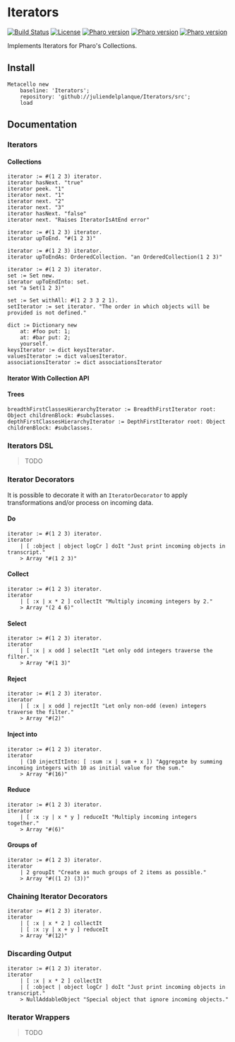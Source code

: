 # Iterators
[![Build Status](https://travis-ci.org/juliendelplanque/Iterators.svg?branch=master)](https://travis-ci.org/juliendelplanque/Iterators)
[![License](https://img.shields.io/badge/license-MIT-blue.svg)](LICENSE)
[![Pharo version](https://img.shields.io/badge/Pharo-6.1-%23aac9ff.svg)](https://pharo.org/download)
[![Pharo version](https://img.shields.io/badge/Pharo-7.0-%23aac9ff.svg)](https://pharo.org/download)
[![Pharo version](https://img.shields.io/badge/Pharo-8.0-%23aac9ff.svg)](https://pharo.org/download)

Implements Iterators for Pharo's Collections.

## Install
```Smalltalk
Metacello new
	baseline: 'Iterators';
	repository: 'github://juliendelplanque/Iterators/src';
	load
```


## Documentation

### Iterators

#### Collections
```Smalltalk
iterator := #(1 2 3) iterator.
iterator hasNext. "true"
iterator peek. "1"
iterator next. "1"
iterator next. "2"
iterator next. "3"
iterator hasNext. "false"
iterator next. "Raises IteratorIsAtEnd error"
```

```Smalltalk
iterator := #(1 2 3) iterator.
iterator upToEnd. "#(1 2 3)"
```

```Smalltalk
iterator := #(1 2 3) iterator.
iterator upToEndAs: OrderedCollection. "an OrderedCollection(1 2 3)"
```

```Smalltalk
iterator := #(1 2 3) iterator.
set := Set new.
iterator upToEndInto: set.
set "a Set(1 2 3)"
```

```Smalltalk
set := Set withAll: #(1 2 3 3 2 1).
setIterator := set iterator. "The order in which objects will be provided is not defined."
```

```Smalltalk
dict := Dictionary new
	at: #foo put: 1;
	at: #bar put: 2;
	yourself.
keysIterator := dict keysIterator.
valuesIterator := dict valuesIterator.
associationsIterator := dict associationsIterator
```

#### Iterator With Collection API

#### Trees

```Smalltalk
breadthFirstClassesHierarchyIterator := BreadthFirstIterator root: Object childrenBlock: #subclasses.
depthFirstClassesHierarchyIterator := DepthFirstIterator root: Object childrenBlock: #subclasses.
```

### Iterators DSL
> TODO

### Iterator Decorators
It is possible to decorate it with an `IteratorDecorator` to apply transformations and/or process on incoming data.

#### Do
```Smalltalk
iterator := #(1 2 3) iterator.
iterator
	| [ :object | object logCr ] doIt "Just print incoming objects in transcript."
	> Array "#(1 2 3)"
```

#### Collect
```Smalltalk
iterator := #(1 2 3) iterator.
iterator
	| [ :x | x * 2 ] collectIt "Multiply incoming integers by 2."
	> Array "(2 4 6)"
```

#### Select
```Smalltalk
iterator := #(1 2 3) iterator.
iterator
	| [ :x | x odd ] selectIt "Let only odd integers traverse the filter."
	> Array "#(1 3)"
```

#### Reject
```Smalltalk
iterator := #(1 2 3) iterator.
iterator
	| [ :x | x odd ] rejectIt "Let only non-odd (even) integers traverse the filter."
	> Array "#(2)"
```

#### Inject into
```Smalltalk
iterator := #(1 2 3) iterator.
iterator
	| (10 injectItInto: [ :sum :x | sum + x ]) "Aggregate by summing incoming integers with 10 as initial value for the sum."
	> Array "#(16)"
```

#### Reduce
```Smalltalk
iterator := #(1 2 3) iterator.
iterator
	| [ :x :y | x * y ] reduceIt "Multiply incoming integers together."
	> Array "#(6)"
```

#### Groups of
```Smalltalk
iterator := #(1 2 3) iterator.
iterator
	| 2 groupIt "Create as much groups of 2 items as possible."
	> Array "#((1 2) (3))"
```

### Chaining Iterator Decorators

```Smalltalk
iterator := #(1 2 3) iterator.
iterator
	| [ :x | x * 2 ] collectIt
	| [ :x :y | x + y ] reduceIt
	> Array "#(12)"
````

### Discarding Output
```Smalltalk
iterator := #(1 2 3) iterator.
iterator
	| [ :x | x * 2 ] collectIt
	| [ :object | object logCr ] doIt "Just print incoming objects in transcript."
	> NullAddableObject "Special object that ignore incoming objects."
````

### Iterator Wrappers
> TODO
